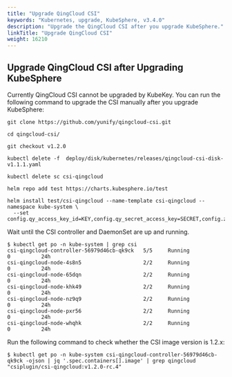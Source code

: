 ```yaml
---
title: "Upgrade QingCloud CSI"
keywords: "Kubernetes, upgrade, KubeSphere, v3.4.0"
description: "Upgrade the QingCloud CSI after you upgrade KubeSphere."
linkTitle: "Upgrade QingCloud CSI"
weight: 16210
---
```


## Upgrade QingCloud CSI after Upgrading KubeSphere

Currently QingCloud CSI cannot be upgraded by KubeKey. You can run the following command to upgrade the CSI manually after you upgrade KubeSphere:

```
git clone https://github.com/yunify/qingcloud-csi.git
```

```
cd qingcloud-csi/
```

```
git checkout v1.2.0
```

```
kubectl delete -f  deploy/disk/kubernetes/releases/qingcloud-csi-disk-v1.1.1.yaml
```

```
kubectl delete sc csi-qingcloud
```

```
helm repo add test https://charts.kubesphere.io/test
```

```
helm install test/csi-qingcloud --name-template csi-qingcloud --namespace kube-system \
  --set config.qy_access_key_id=KEY,config.qy_secret_access_key=SECRET,config.zone=ZONE,sc.type=2
```

Wait until the CSI controller and DaemonSet are up and running.

```
$ kubectl get po -n kube-system | grep csi
csi-qingcloud-controller-56979d46cb-qk9ck   5/5     Running            0          24h
csi-qingcloud-node-4s8n5                    2/2     Running            0          24h
csi-qingcloud-node-65dqn                    2/2     Running            0          24h
csi-qingcloud-node-khk49                    2/2     Running            0          24h
csi-qingcloud-node-nz9q9                    2/2     Running            0          24h
csi-qingcloud-node-pxr56                    2/2     Running            0          24h
csi-qingcloud-node-whqhk                    2/2     Running            0          24h
```

Run the following command to check whether the CSI image version is 1.2.x:

```
$ kubectl get po -n kube-system csi-qingcloud-controller-56979d46cb-qk9ck -ojson | jq '.spec.containers[].image' | grep qingcloud
"csiplugin/csi-qingcloud:v1.2.0-rc.4"
```
